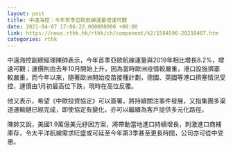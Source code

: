 ```yaml
---
layout: post
title: 中遠海控：今年首季亞歐航線運量增速可觀
date: 2021-04-07 17:06:22.000000000 +08:00
link: https://news.rthk.hk/rthk/ch/component/k2/1584596-20210407.htm
categories: rthk
---
```


中遠海控副總經理陳帥表示，今年首季亞歐航線運量與2019年相比增長8.2%，增速可觀；運價則由去年10月開始上升，因為當時歐洲疫情較嚴重，港口設施擠塞較嚴重，而今年以來，隨著歐洲開始疫苗接種計劃，德國、英國等港口擠塞情況受控，運價由1月初最高位下跌，現時在高位反覆。

他又表示，希望《中歐投資協定》可以簽署，將持續關注事件發展，又指集團多渠道運輸鏈已經完成，即使協定有變化，亦可以繼續為客戶提供多元化路徑。

陳帥又說，美國1.9萬億美元紓困方案，將帶動當地進口持續增長，刺激進口商補庫存，令太平洋航線需求旺盛或可延至今年第3季甚至更長時間，公司亦可從中受惠。
